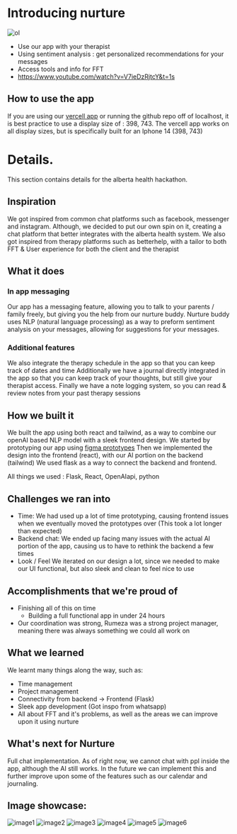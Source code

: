 # Introducing nurture
![ol](oneliner.png)
- Use our app with your therapist
- Using sentiment analysis : get personalized recommendations for your messages
- Access tools and info for FFT
- https://www.youtube.com/watch?v=V7ieDzRjtcY&t=1s

## How to use the app
If you are using our [vercell app](https://nurture-black.vercel.app/) or running the github repo off of localhost, it is best practice to use a display size of : 398, 743. The vercell app works on all display sizes, but is specifically built for an Iphone 14 (398, 743)

# Details.
This section contains details for the alberta health hackathon.
## Inspiration
We got inspired from common chat platforms such as facebook, messenger and instagram. 
Although, we decided to put our own spin on it, creating a chat platform that better integrates with the alberta health system.
We also got inspired from therapy platforms such as betterhelp, with a tailor to both FFT & User experience for both the client and the therapist
## What it does
### In app messaging
Our app has a messaging feature, allowing you to talk to your parents / family freely, but giving you the help from our nurture buddy.
Nurture buddy uses NLP (natural language processing) as a way to preform sentiment analysis on your messages, allowing for suggestions for your messages.
### Additional features
We also integrate the therapy schedule in the app so that you can keep track of dates and time
Additionally we have a journal directly integrated in the app so that you can keep track of your thoughts, but still give your therapist access.
Finally we have a note logging system, so you can read & review notes from your past therapy sessions 
## How we built it
We built the app using both react and tailwind, as a way to combine our openAI based NLP model with a sleek frontend design.
We started by prototyping our app using [figma prototypes](https://www.figma.com/proto/dsVD8kFH7cPx6X8jCyQUmv/Acurve-Health-Hack?node-id=65-1179&t=uhHz3A6Ll2D0Pn3s-1&scaling=scale-down&content-scaling=fixed&page-id=0%3A1)
Then we implemented the design into the frontend (react), with our AI portion on the backend (tailwind)
We used flask as a way to connect the backend and frontend.

All things we used : Flask, React, OpenAIapi, python

## Challenges we ran into
- Time: 
We had used up a lot of time prototyping, causing frontend issues when we eventually moved the prototypes over (This took a lot longer than expected)
- Backend chat:
We ended up facing many issues with the actual AI portion of the app, causing us to have to rethink the backend a few times
- Look / Feel
We iterated on our design a lot, since we needed to make our UI functional, but also sleek and clean to feel nice to use

## Accomplishments that we're proud of
- Finishing all of this on time 
  - Building a full functional app in under 24 hours
- Our coordination was strong, Rumeza was a strong project manager, meaning there was always something we could all work on
## What we learned
We learnt many things along the way, such as:
- Time management
- Project management
- Connectivity from backend -> Frontend (Flask)
- Sleek app development (Got inspo from whatsapp)
- All about FFT and it's problems, as well as the areas we can improve upon it using nurture
## What's next for Nurture
Full chat implementation. As of right now, we cannot chat with ppl inside the app, although the AI still works. In the future we can implement this and further improve upon some of the features such as our calendar and journaling.
## Image showcase:
![image1](Insights.png)
![image2](Notesopen.png)
![image3](Suggestion.png)
![image4](journal.png)
![image5](msglearn.png)
![image6](messageselect.png)
